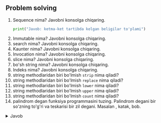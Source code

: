 ## Problem solving
1. Sequence nima? Javobni konsolga chiqaring.
   ```python
   print("Javob: ketma-ket tartibda kelgan beligilar to'plami")
   ```   
2. Immutable nima? Javobni konsolga chiqaring.
3. search nima? Javobni konsolga chiqaring.
4. Kaunter nima? Javobni konsolga chiqaring.
5. Invocation nima? Javobni konsolga chiqaring.
6. slice nima? Javobni konsolga chiqaring.
7. bo'sh string nima? Javobni konsolga chiqaring.
8. Indeks nima? Javobni konsolga chiqaring.
9. string methodlaridan biri bo'lmish `strip` nima qiladi?
10. string methodlaridan biri bo'lmish `replace` nima qiladi?
11. string methodlaridan biri bo'lmish `lower` nima qiladi?
12. string methodlaridan biri bo'lmish `upper` nima qiladi?
13. string methodlaridan biri bo'lmish `count` nima qiladi?
14. palindrom degan funksiya programmasini tuzing. Palindrom degani bir so'zning
    to'g'ri va teskarisi bir zil degani. Masalan , katak, bob.

   <details> <summary>Javob</summary>
      
      ```python
          def palindrom(x):
              if x==x[::-1]:
                  result="palindrom"
              else:
                  result="palindrom emas"
              return result
   
          print(palindrom("katak"))
   
      ```
      </details> 

15. Mana bu funksiya nima qiladi?

   ```python
   def harqanday_kichikharf(s):
       for c in s:
           if c.islower():
               return True
           else:
               return False
   ```
16. Quyidagi Python kodni olingda, `find` va bo'laklashdan foydalanib son bor joyni ajratib oling.
keyin uni haqiqiy songe `float` dan foydalanib o'tkazing. NAtijani konsolga chiqaring
    
```python
massa = "Kompyuter:6.78 kg"
```